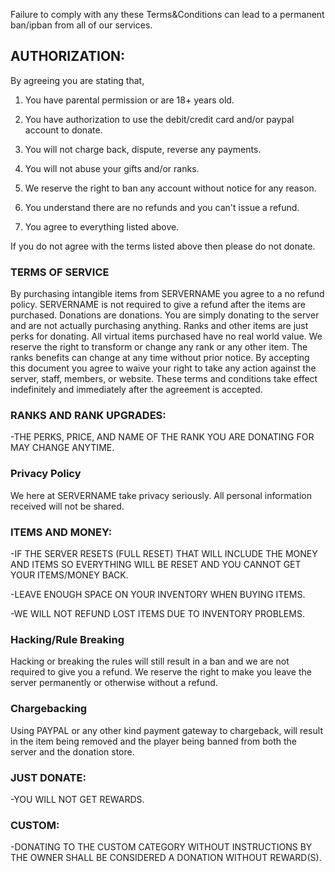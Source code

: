 Failure to comply with any these Terms&Conditions can lead to a permanent ban/ipban from all of our services.

## AUTHORIZATION:

By agreeing you are stating that,

1. You have parental permission or are 18+ years old.

2. You have authorization to use the debit/credit card and/or paypal account to donate.

3. You will not charge back, dispute, reverse any payments.

4. You will not abuse your gifts and/or ranks.

5. We reserve the right to ban any account without notice for any reason.

6. You understand there are no refunds and you can't issue a refund.

7. You agree to everything listed above.

If you do not agree with the terms listed above then please do not donate.

### TERMS OF SERVICE
By purchasing intangible items from SERVERNAME you agree to a no refund policy. SERVERNAME is not required to give a refund after the items are purchased. Donations are donations. You are simply donating to the server and are not actually purchasing anything. Ranks and other items are just perks for donating. All virtual items purchased have no real world value. We reserve the right to transform or change any rank or any other item. The ranks benefits can change at any time without prior notice. By accepting this document you agree to waive your right to take any action against the server, staff, members, or website. These terms and conditions take effect indefinitely and immediately after the agreement is accepted.

### RANKS AND RANK UPGRADES:

-THE PERKS, PRICE, AND NAME OF THE RANK YOU ARE DONATING FOR MAY CHANGE ANYTIME.

### Privacy Policy
We here at SERVERNAME take privacy seriously. All personal information received will not be shared.

### ITEMS AND MONEY:

-IF THE SERVER RESETS (FULL RESET) THAT WILL INCLUDE THE MONEY AND ITEMS SO EVERYTHING WILL BE RESET AND YOU CANNOT GET YOUR ITEMS/MONEY BACK.

-LEAVE ENOUGH SPACE ON YOUR INVENTORY WHEN BUYING ITEMS.

-WE WILL NOT REFUND LOST ITEMS DUE TO INVENTORY PROBLEMS.

### Hacking/Rule Breaking

Hacking or breaking the rules will still result in a ban and we are not required to give you a refund. We reserve the right to make you leave the server permanently or otherwise without a refund.

### Chargebacking

Using PAYPAL or any other kind payment gateway to chargeback, will result in the item being removed and the player being banned from both the server and the donation store.

### JUST DONATE:

-YOU WILL NOT GET REWARDS.

### CUSTOM:

-DONATING TO THE CUSTOM CATEGORY WITHOUT INSTRUCTIONS BY THE OWNER SHALL BE CONSIDERED A DONATION WITHOUT REWARD(S).

